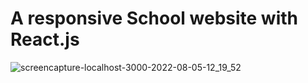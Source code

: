 # A responsive School website with React.js
![screencapture-localhost-3000-2022-08-05-12_19_52](https://user-images.githubusercontent.com/100203073/183067615-4b5a994b-bf9f-4480-82df-f95b980aa986.png)
